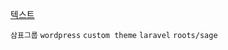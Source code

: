 <a href="/sampyo/Proposal/main.html">텍스트</a>

`삼표그룹` `wordpress` `custom theme` `laravel` `roots/sage`
